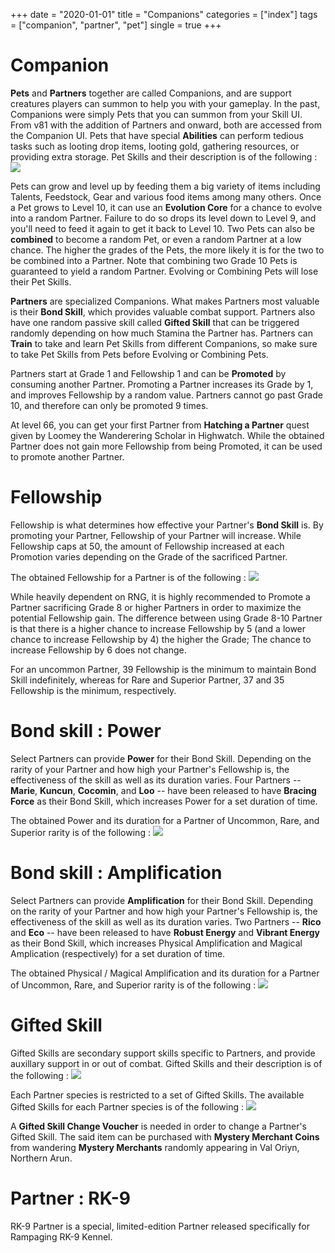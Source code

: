 +++
date = "2020-01-01"
title = "Companions"
categories = ["index"]
tags = ["companion", "partner", "pet"]
single = true
+++

# Companion
**Pets** and **Partners** together are called Companions, and are support creatures players can summon to help you with your gameplay. In the past, Companions were simply Pets that you can summon from your Skill UI. From v81 with the addition of Partners and onward, both are accessed from the Companion UI. Pets that have special **Abilities** can perform tedious tasks such as looting drop items, looting gold, gathering resources, or providing extra storage. Pet Skills and their description is of the following :
![](https://seraphinush-gaming.github.io/mysterium/images/article/companions_ability_table.png)

Pets can grow and level up by feeding them a big variety of items including Talents, Feedstock, Gear and various food items among many others. Once a Pet grows to Level 10, it can use an **Evolution Core** for a chance to evolve into a random Partner. Failure to do so drops its level down to Level 9, and you'll need to feed it again to get it back to Level 10. Two Pets can also be **combined** to become a random Pet, or even a random Partner at a low chance. The higher the grades of the Pets, the more likely it is for the two to be combined into a Partner. Note that combining two Grade 10 Pets is guaranteed to yield a random Partner. Evolving or Combining Pets will lose their Pet Skills.

**Partners** are specialized Companions. What makes Partners most valuable is their **Bond Skill**, which provides valuable combat support. Partners also have one random passive skill called **Gifted Skill** that can be triggered randomly depending on how much Stamina the Partner has. Partners can **Train** to take and learn Pet Skills from different Companions, so make sure to take Pet Skills from Pets before Evolving or Combining Pets.

Partners start at Grade 1 and Fellowship 1 and can be **Promoted** by consuming another Partner. Promoting a Partner increases its Grade by 1, and improves Fellowship by a random value. Partners cannot go past Grade 10, and therefore can only be promoted 9 times.

At level 66, you can get your first Partner from **Hatching a Partner** quest given by Loomey the Wanderering Scholar in Highwatch. While the obtained Partner does not gain more Fellowship from being Promoted, it can be used to promote another Partner.

# Fellowship
Fellowship is what determines how effective your Partner's **Bond Skill** is. By promoting your Partner, Fellowship of your Partner will increase. While Fellowship caps at 50, the amount of Fellowship increased at each Promotion varies depending on the Grade of the sacrificed Partner.

The obtained Fellowship for a Partner is of the following :
![](https://seraphinush-gaming.github.io/mysterium/images/article/companions_fellowship_table.png)

While heavily dependent on RNG, it is highly recommended to Promote a Partner sacrificing Grade 8 or higher Partners in order to maximize the potential Fellowship gain. The difference between using Grade 8-10 Partner is that there is a higher chance to increase Fellowship by 5 (and a lower chance to increase Fellowship by 4) the higher the Grade; The chance to increase Fellowship by 6 does not change.

For an uncommon Partner, 39 Fellowship is the minimum to maintain Bond Skill indefinitely, whereas for Rare and Superior Partner, 37 and 35 Fellowship is the minimum, respectively.

# Bond skill : Power
Select Partners can provide **Power** for their Bond Skill. Depending on the rarity of your Partner and how high your Partner's Fellowship is, the effectiveness of the skill as well as its duration varies. Four Partners -- **Marie**, **Kuncun**, **Cocomin**, and **Loo** -- have been released to have **Bracing Force** as their Bond Skill, which increases Power for a set duration of time.

The obtained Power and its duration for a Partner of Uncommon, Rare, and Superior rarity is of the following :
![](https://seraphinush-gaming.github.io/mysterium/images/article/companions_power_table.png)


# Bond skill : Amplification
Select Partners can provide **Amplification** for their Bond Skill. Depending on the rarity of your Partner and how high your Partner's Fellowship is, the effectiveness of the skill as well as its duration varies. Two Partners -- **Rico**  and **Eco** -- have been released to have **Robust Energy** and **Vibrant Energy** as their Bond Skill, which increases Physical Amplification and Magical Amplication (respectively) for a set duration of time.

The obtained Physical / Magical Amplification and its duration for a Partner of Uncommon, Rare, and Superior rarity is of the following :
![](https://seraphinush-gaming.github.io/mysterium/images/article/companions_amp_table.png)

# Gifted Skill
Gifted Skills are secondary support skills specific to Partners, and provide auxillary support in or out of combat. Gifted Skills and their description is of the following :
![](https://seraphinush-gaming.github.io/mysterium/images/article/companions_gifted_skill_table.png)

Each Partner species is restricted to a set of Gifted Skills. The available Gifted Skills for each Partner species is of the following :
![](https://seraphinush-gaming.github.io/mysterium/images/article/companions_partner_gifted_table.png)

A **Gifted Skill Change Voucher** is needed in order to change a Partner's Gifted Skill. The said item can be purchased with **Mystery Merchant Coins** from wandering **Mystery Merchants** randomly appearing in Val Oriyn, Northern Arun.

# Partner : RK-9
RK-9 Partner is a special, limited-edition Partner released specifically for Rampaging RK-9 Kennel. 